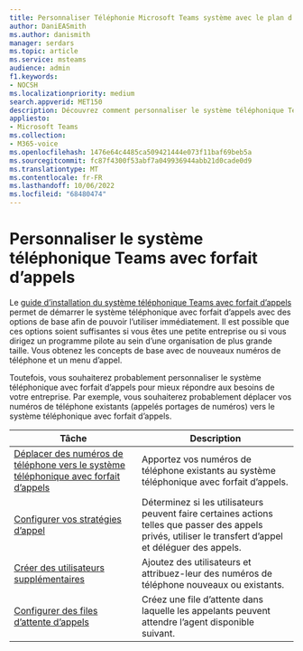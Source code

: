 ```yaml
---
title: Personnaliser Téléphonie Microsoft Teams système avec le plan d’appel dans Microsoft Teams
author: DaniEASmith
ms.author: danismith
manager: serdars
ms.topic: article
ms.service: msteams
audience: admin
f1.keywords:
- NOCSH
ms.localizationpriority: medium
search.appverid: MET150
description: Découvrez comment personnaliser le système téléphonique Teams avec forfait d’appels pour répondre aux besoins spécifiques de votre organisation.
appliesto:
- Microsoft Teams
ms.collection:
- M365-voice
ms.openlocfilehash: 1476e64c4485ca509421444e073f11baf69beb5a
ms.sourcegitcommit: fc87f4300f53abf7a049936944abb21d0cade0d9
ms.translationtype: MT
ms.contentlocale: fr-FR
ms.lasthandoff: 10/06/2022
ms.locfileid: "68480474"
---
```

# <a name="customize-teams-phone-system-with-calling-plan"></a>Personnaliser le système téléphonique Teams avec forfait d’appels

Le [guide d’installation du système téléphonique Teams avec forfait d’appels](set-up-overview.md) permet de démarrer le système téléphonique avec forfait d’appels avec des options de base afin de pouvoir l’utiliser immédiatement. Il est possible que ces options soient suffisantes si vous êtes une petite entreprise ou si vous dirigez un programme pilote au sein d’une organisation de plus grande taille. Vous obtenez les concepts de base avec de nouveaux numéros de téléphone et un menu d’appel.

Toutefois, vous souhaiterez probablement personnaliser le système téléphonique avec forfait d’appels pour mieux répondre aux besoins de votre entreprise. Par exemple, vous souhaiterez probablement déplacer vos numéros de téléphone existants (appelés portages de numéros) vers le système téléphonique avec forfait d’appels.

| Tâche        | Description       |
|-------------|-------------------|
| [Déplacer des numéros de téléphone vers le système téléphonique avec forfait d’appels](port-phone-numbers.md) | Apportez vos numéros de téléphone existants au système téléphonique avec forfait d’appels. |
| [Configurer vos stratégies d’appel](set-up-policies.md) | Déterminez si les utilisateurs peuvent faire certaines actions telles que passer des appels privés, utiliser le transfert d’appel et déléguer des appels. |
| [Créer des utilisateurs supplémentaires](create-users.md) | Ajoutez des utilisateurs et attribuez-leur des numéros de téléphone nouveaux ou existants. |
| [Configurer des files d’attente d’appels](./create-a-phone-system-call-queue-smb.md) | Créez une file d’attente dans laquelle les appelants peuvent attendre l’agent disponible suivant. |
